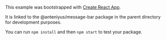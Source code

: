 This example was bootstrapped with [Create React App](https://github.com/facebook/create-react-app).

It is linked to the @anteniyus/message-bar package in the parent directory for development purposes.

You can run `npm install` and then `npm start` to test your package.

